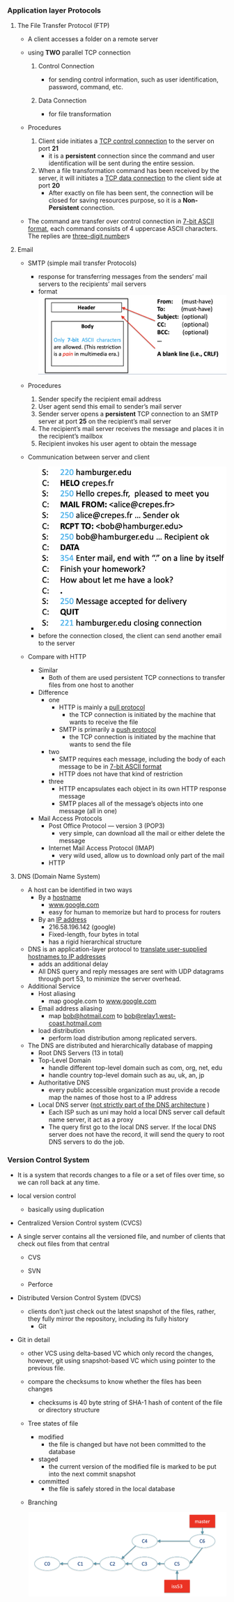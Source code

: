 ### Application layer Protocols

1. The File Transfer Protocol (FTP)

   - A client accesses a folder on a remote server

   - using **TWO** parallel TCP connection

     1. Control Connection
        - for sending control information, such as user identification, password, command, etc.

     2. Data Connection
        - for file transformation

   - Procedures

     1. Client side initiates a <u>TCP control connection</u> to the server on port **21**
        - it is a **persistent** connection since the command and user identification will be sent during the entire session.
     2. When a file transformation command has been received by the server, it will initiates a <u>TCP data connection</u> to the client side at port **20**
        - After exactly on file has been sent, the connection will be closed for saving resources purpose, so it is a **Non-Persistent** connection.

   - The command are transfer over control connection in <u>7-bit ASCII format</u>, each command consists of 4 uppercase ASCII characters. The replies are <u>three-digit number</u>s
2. Email

   - SMTP (simple mail transfer Protocols)

     - response for transferring messages from the senders’ mail servers to the recipients’ mail servers
     - format
       ![0F35C341-A2F3-4267-A6F8-0D93EABC9366](assets/0F35C341-A2F3-4267-A6F8-0D93EABC9366.png)
   - Procedures
     1. Sender specify the recipient email address
     2. User agent send this email to sender’s mail server
     3. Sender server opens a **persistent** TCP connection to an SMTP server at port **25** on the recipient’s mail server
     4. The recipient’s mail server receives the message and places it in the recipient’s mailbox
     5. Recipient invokes his user agent to obtain the message
   - Communication between server and client
     - ![6D6C419A-3A07-41B1-B812-3D2DBBAF88C8](assets/6D6C419A-3A07-41B1-B812-3D2DBBAF88C8.png)
     - before the connection closed, the client can send another email to the server
   - Compare with HTTP
     - Similar
       - Both of them are used persistent TCP connections to transfer files from one host to another
     - Difference
       - one
         - HTTP is mainly a <u>pull protocol</u>
           - the TCP connection is initiated by the machine that wants to receive the file
         - SMTP is primarily a <u>push protocol</u>
           - the TCP connection is initiated by the machine that wants to send the file
       - two
         - SMTP requires each message, including the body of each message to be in <u>7-bit ASCII format</u>
         - HTTP does not have that kind of restriction
       - three
         - HTTP encapsulates each object in its own HTTP response message
         - SMTP places all of the message’s objects into one message (all in one)
     - Mail Access Protocols
       - Post Office Protocol — version 3 (POP3)
         - very simple, can download all the mail or either delete the message
       - Internet Mail Access Protocol (IMAP)
         - very wild used, allow us to download only part of the mail
       - HTTP

3. DNS (Domain Name System)
   - A host can be identified in two ways
     - By a <u>hostname</u>
       - www.google.com
       - easy for human to memorize but hard to process for routers
     - By an <u>IP address</u>
       - 216.58.196.142 (google)
       - Fixed-length, four bytes in total
       - has a rigid hierarchical structure
   - DNS is an application-layer protocol to <u>translate user-supplied hostnames to IP addresses</u>
     - adds an additional delay
     - All DNS query and reply messages are sent with UDP datagrams through port 53, to minimize the server overhead.
   - Additional Service
     - Host aliasing
       - map google.com to www.google.com
     - Email address aliasing
       - map bob@hotmail.com to bob@relay1.west-coast.hotmail.com
     - load distribution
       - perform load distribution among replicated servers.
   - The DNS are distributed and hierarchically database of mapping
     - Root DNS Servers (13 in total)
     - Top-Level Domain
       - handle different top-level domain such as com, org, net, edu
       - handle country top-level domain such as au, uk, an, jp
     - Authoritative DNS
       - every public accessible organization must provide a recode map the names of those host to a IP address
     - Local DNS server (<u>not strictly part of the DNS architecture</u> )
       - Each ISP  such as uni may hold a local DNS server call default name server, it act as a proxy
       - The query first go to the local DNS server. If the local DNS server does not have the record, it will send the query to root DNS servers to do the job.



### Version Control System

- It is a system that records changes to a file or a set of files over time, so we can roll back at any time.

- local version control
  - basically using duplication

- Centralized Version Control system (CVCS)

- A single server contains all the versioned file, and number of clients that check out files from that central

  - CVS

  - SVN

  - Perforce

- Distributed Version Control System (DVCS)
  - clients don’t just check out the latest snapshot of the files, rather, they fully mirror the repository, including its fully history
    - Git

- Git in detail
  - other VCS using delta-based VC which only record the changes, however, git using snapshot-based VC which using pointer to the previous file.

  - compare the checksums to know whether the  files has been changes

    - checksums is 40 byte string of SHA-1 hash of content of the file or directory structure

  - Tree states of file
    - modified 
      - the file is changed but have not been committed to the database
    - staged
      - the current version of the modified file is marked to be put into the next commit snapshot
    - committed
      - the file is safely stored in the local database

  - Branching

    ![image-20190319203854228](assets/image-20190319203854228.png)

